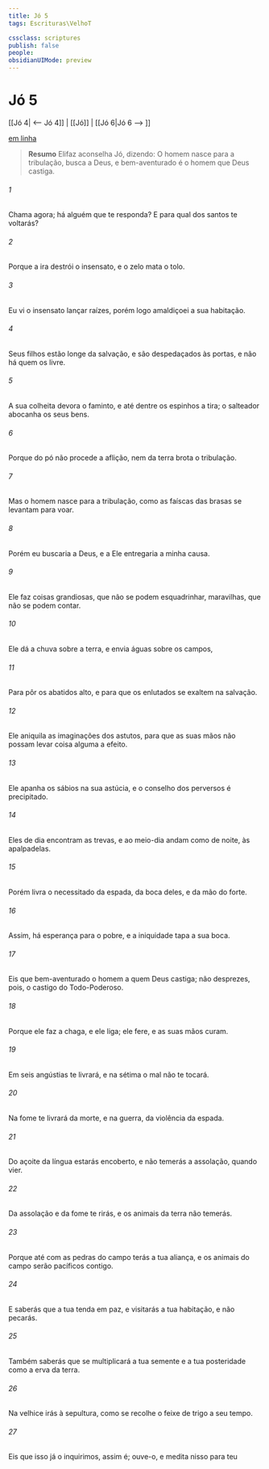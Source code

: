 ```yaml
---
title: Jó 5
tags: Escrituras\VelhoT

cssclass: scriptures
publish: false
people:
obsidianUIMode: preview
---
```


# Jó 5
[[Jó 4| <-- Jó 4]] | [[Jó]] | [[Jó 6|Jó 6 --> ]]

[em linha](https://churchofjesuschrist.org/study/scriptures/ot/job/5?lang=por)

> __Resumo__
Elifaz aconselha Jó, dizendo: O homem nasce para a tribulação, busca a Deus, e bem-aventurado é o homem que Deus castiga.

###### 1 
Chama agora; há alguém que te responda? E para qual dos santos te voltarás?

###### 2 
Porque a ira destrói o insensato, e o zelo mata o tolo.

###### 3 
Eu vi o insensato lançar raízes, porém logo amaldiçoei a sua habitação.

###### 4 
Seus filhos estão longe da salvação, e são despedaçados às portas, e não há quem os livre.

###### 5 
A sua colheita  devora o faminto, e até dentre os espinhos a tira;  o salteador abocanha os seus bens.

###### 6 
Porque do pó não procede a aflição, nem da terra brota o tribulação.

###### 7 
Mas o homem nasce para a tribulação, como as faíscas das brasas se levantam para voar.

###### 8 
Porém eu buscaria a Deus, e a Ele entregaria a minha causa.

###### 9 
Ele faz coisas  grandiosas, que não se podem esquadrinhar,  maravilhas, que não se podem contar.

###### 10 
Ele dá a chuva sobre a terra, e envia águas sobre os campos,

###### 11 
Para pôr os abatidos  alto, e para que os enlutados se exaltem na salvação.

###### 12 
Ele aniquila as imaginações dos astutos, para que as suas mãos não possam levar coisa alguma a efeito.

###### 13 
Ele apanha os sábios na sua  astúcia, e o conselho dos perversos é precipitado.

###### 14 
Eles de dia encontram as trevas, e ao meio-dia andam como de noite, às apalpadelas.

###### 15 
Porém livra o necessitado da espada,  da boca deles, e da mão do forte.

###### 16 
Assim, há esperança para o pobre, e a iniquidade tapa a sua boca.

###### 17 
Eis que bem-aventurado  o homem a quem Deus castiga; não desprezes, pois, o castigo do Todo-Poderoso.

###### 18 
Porque ele faz a chaga, e ele  liga; ele fere, e as suas mãos curam.

###### 19 
Em seis angústias te livrará, e na sétima o mal não te tocará.

###### 20 
Na fome te livrará da morte, e na guerra, da violência da espada.

###### 21 
Do açoite da língua estarás encoberto, e não temerás a assolação, quando vier.

###### 22 
Da assolação e da fome te rirás, e os animais da terra não temerás.

###### 23 
Porque até com as pedras do campo terás a tua aliança, e os animais do campo serão pacíficos contigo.

###### 24 
E saberás que a tua tenda  em paz, e visitarás a tua habitação, e não pecarás.

###### 25 
Também saberás que se multiplicará a tua semente e a tua posteridade como a erva da terra.

###### 26 
Na velhice irás à sepultura, como se recolhe o feixe de trigo a seu tempo.

###### 27 
Eis que isso já o inquirimos,  assim é; ouve-o, e medita nisso para teu 

